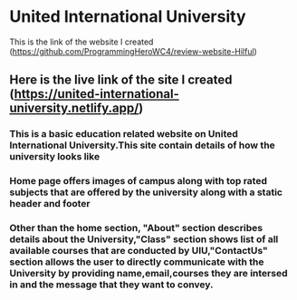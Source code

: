 # United International University

This is the link of the website I created (https://github.com/ProgrammingHeroWC4/review-website-Hilful)

## Here is the live link of the site I created (https://united-international-university.netlify.app/)


### This is a basic education related website on United International University.This site contain details of how the university looks like
### Home page offers images of campus along with top rated subjects that are offered by the university along with a static header and footer
### Other than the home section, "About" section describes details about the University,"Class" section shows list of all available courses that are conducted by UIU,"ContactUs" section allows the user to directly communicate with the University by providing name,email,courses they are intersed in and the message that they want to convey. 

